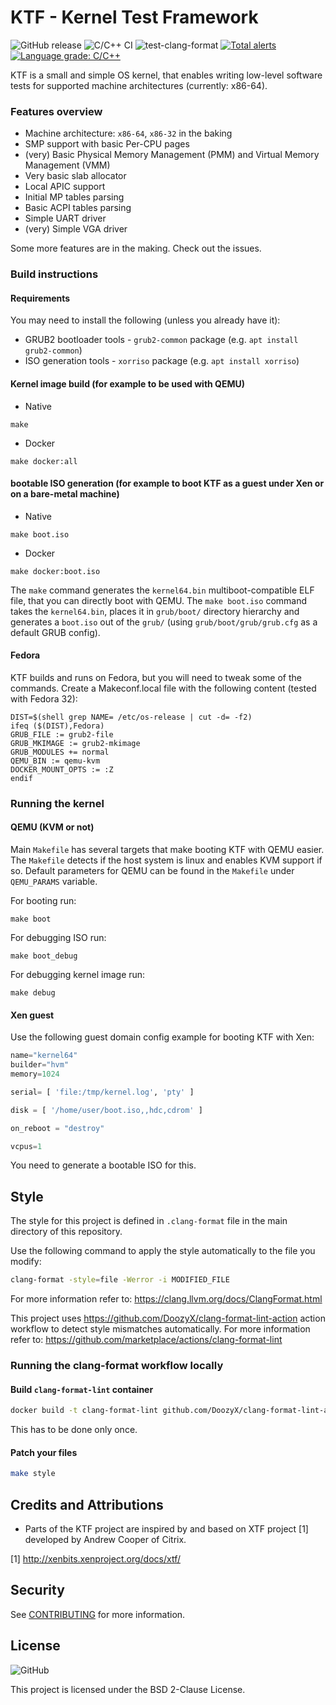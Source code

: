 # KTF - Kernel Test Framework

![GitHub release](https://img.shields.io/github/v/release/awslabs/ktf)
![C/C++ CI](https://github.com/awslabs/ktf/workflows/C/C++%20CI/badge.svg?branch=mainline)
![test-clang-format](https://github.com/awslabs/ktf/workflows/test-clang-format/badge.svg?branch=mainline&event=push)
[![Total alerts](https://img.shields.io/lgtm/alerts/g/awslabs/ktf.svg?logo=lgtm&logoWidth=18)](https://lgtm.com/projects/g/awslabs/ktf/alerts/)
[![Language grade: C/C++](https://img.shields.io/lgtm/grade/cpp/g/awslabs/ktf.svg?logo=lgtm&logoWidth=18)](https://lgtm.com/projects/g/awslabs/ktf/context:cpp)

KTF is a small and simple OS kernel, that enables writing low-level software tests for supported machine architectures (currently: x86-64).

### Features overview

* Machine architecture: `x86-64`, `x86-32` in the baking
* SMP support with basic Per-CPU pages
* (very) Basic Physical Memory Management (PMM) and Virtual Memory Management (VMM)
* Very basic slab allocator
* Local APIC support
* Initial MP tables parsing
* Basic ACPI tables parsing
* Simple UART driver
* (very) Simple VGA driver

Some more features are in the making. Check out the issues.

### Build instructions

#### Requirements

You may need to install the following (unless you already have it):
* GRUB2 bootloader tools - `grub2-common` package (e.g. `apt install grub2-common`)
* ISO generation tools - `xorriso` package (e.g. `apt install xorriso`)

#### Kernel image build (for example to be used with QEMU)

* Native
```
make
```

* Docker

```
make docker:all
```

#### bootable ISO generation (for example to boot KTF as a guest under Xen or on a bare-metal machine)

* Native
```
make boot.iso
```

* Docker

```
make docker:boot.iso
```

The `make` command generates the `kernel64.bin` multiboot-compatible ELF file, that you can directly boot with QEMU.
The `make boot.iso` command takes the `kernel64.bin`, places it in `grub/boot/` directory hierarchy and generates a `boot.iso`
out of the `grub/` (using `grub/boot/grub/grub.cfg` as a default GRUB config).

#### Fedora

KTF builds and runs on Fedora, but you will need to tweak some of the commands. Create a Makeconf.local file with the
following content (tested with Fedora 32):

```
DIST=$(shell grep NAME= /etc/os-release | cut -d= -f2)
ifeq ($(DIST),Fedora)
GRUB_FILE := grub2-file
GRUB_MKIMAGE := grub2-mkimage
GRUB_MODULES += normal
QEMU_BIN := qemu-kvm
DOCKER_MOUNT_OPTS := :Z
endif
```

### Running the kernel

#### QEMU (KVM or not)

Main `Makefile` has several targets that make booting KTF with QEMU easier. The `Makefile` detects if the host system is linux and enables KVM support if so.
Default parameters for QEMU can be found in the `Makefile` under `QEMU_PARAMS` variable.

For booting run:
```
make boot
```

For debugging ISO run:
```
make boot_debug
```

For debugging kernel image run:
```
make debug
```

#### Xen guest

Use the following guest domain config example for booting KTF with Xen:
```python
name="kernel64"
builder="hvm"
memory=1024

serial= [ 'file:/tmp/kernel.log', 'pty' ]

disk = [ '/home/user/boot.iso,,hdc,cdrom' ]

on_reboot = "destroy"

vcpus=1
```

You need to generate a bootable ISO for this.

## Style

The style for this project is defined in `.clang-format` file in the main directory of this repository.

Use the following command to apply the style automatically to the file you modify:

```bash
clang-format -style=file -Werror -i MODIFIED_FILE
```

For more information refer to: https://clang.llvm.org/docs/ClangFormat.html

This project uses https://github.com/DoozyX/clang-format-lint-action action workflow to detect style mismatches automatically.
For more information refer to: https://github.com/marketplace/actions/clang-format-lint

### Running the clang-format workflow locally

#### Build `clang-format-lint` container

```bash
docker build -t clang-format-lint github.com/DoozyX/clang-format-lint-action
```

This has to be done only once.

#### Patch your files

```bash
make style
```

## Credits and Attributions

* Parts of the KTF project are inspired by and based on XTF project [1] developed by Andrew Cooper of Citrix.

[1] http://xenbits.xenproject.org/docs/xtf/

## Security

See [CONTRIBUTING](CONTRIBUTING.md#security-issue-notifications) for more information.

## License

![GitHub](https://img.shields.io/github/license/awslabs/ktf)

This project is licensed under the BSD 2-Clause License.

